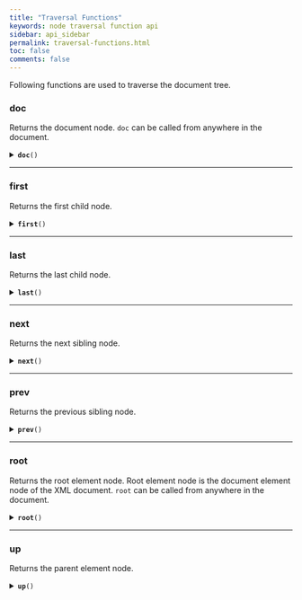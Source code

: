 ```yaml
---
title: "Traversal Functions"
keywords: node traversal function api
sidebar: api_sidebar
permalink: traversal-functions.html
toc: false
comments: false
---
```


Following functions are used to traverse the document tree.

###  doc

Returns the document node. `doc` can be called from anywhere in the document.

<details markdown="1">
<summary><code><strong>doc</strong>()</code></summary>

```js
const { create } = require('xmlbuilder2');

const root = create().ele("root");
const doc = root.doc();
```

</details>

___

###  first

Returns the first child node.

<details markdown="1">
<summary><code><strong>first</strong>()</code></summary>

```js
const { create } = require('xmlbuilder2');

const root = create().ele("root")
  .ele("node1").up()
  .ele("node2").up();
const node1 = root.first();
```

</details>

___

###  last

Returns the last child node.

<details markdown="1">
<summary><code><strong>last</strong>()</code></summary>

```js
const { create } = require('xmlbuilder2');

const root = create().ele("root")
  .ele("node1").up()
  .ele("node2").up();
const node2 = root.last();
```

</details>

___

###  next

Returns the next sibling node.

<details markdown="1">
<summary><code><strong>next</strong>()</code></summary>

```js
const { create } = require('xmlbuilder2');

const root = create().ele("root")
  .ele("node1").up()
  .ele("node2").up();
const node1 = root.first();
const node2 = node1.next();
```

</details>

___

###  prev

Returns the previous sibling node.

<details markdown="1">
<summary><code><strong>prev</strong>()</code></summary>

```js
const { create } = require('xmlbuilder2');

const root = create().ele("root")
  .ele("node1").up()
  .ele("node2").up();
const node2 = root.last();
const node1 = node2.prev();
```

</details>

___

###  root

Returns the root element node. Root element node is the document element node of
the XML document. `root` can be called from anywhere in the document.

<details markdown="1">
<summary><code><strong>root</strong>()</code></summary>

```js
const { create } = require('xmlbuilder2');

const grandChild = create().ele("root").ele("child").ele("grandchild");
const root = grandchild.root();
```

</details>

___

###  up

Returns the parent element node.

<details markdown="1">
<summary><code><strong>up</strong>()</code></summary>

```js
const { create } = require('xmlbuilder2');

const grandChild = create().ele("root").ele("child").ele("grandchild");
const child = grandchild.up();
const root = child.up();
```

</details>
